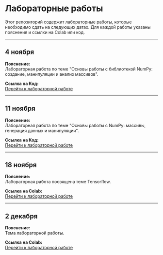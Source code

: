 # Лабораторные работы

Этот репозиторий содержит лабораторные работы, которые необходимо сдать на следующих датах. Для каждой работы указаны пояснения и ссылки на Colab или код.

---

## 4 ноября  
**Пояснение:**  
Лабораторная работа по теме "Основы работы с библиотекой NumPy: создание, манипуляции и анализ массивов". 

**Ссылка на Код:**  
[Перейти к лабораторной работе](lab_4.py)

---

## 11 ноября  
**Пояснение:**  
Лабораторная работа по теме "Основы работы с NumPy: массивы, генерация данных и манипуляции".

**Ссылка на Код:**  
[Перейти к лабораторной работе](lab_11.py)

---

## 18 ноября  
**Пояснение:**  
Лабораторная работа посвящена теме Tensorflow. 

**Ссылка на Colab:**  
[Перейти к лабораторной работе](https://colab.research.google.com/drive/1ykWut-XNP-dsq2pINSaij_9tXUmtrsVz?usp=sharing)

---

## 2 декабря  
**Пояснение:**  
Тема лабораторной работы.  

**Ссылка на Colab:**  
[Перейти к лабораторной работе](https://drive.google.com/file/d/1h0oC1IDarn7txGKjQt-_dtfaYNrsgGD8/view?usp=sharing)
